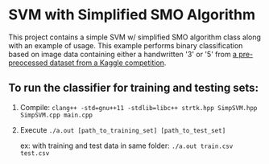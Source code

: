 SVM with Simplified SMO Algorithm
==============

This project contains a simple SVM w/ simplified SMO algorithm class along with an example of usage. This example performs binary classification based on image data containing either a handwritten '3' or '5' from [a pre-preocessed dataset from a Kaggle competition](http://www.kaggle.com/c/digit-recognizer/data). 

To run the classifier for training and testing sets:
--------------------------

1.  Compile:
      ```clang++ -std=gnu++11 -stdlib=libc++ strtk.hpp SimpSVM.hpp SimpSVM.cpp main.cpp```

2.  Execute
      ```./a.out [path_to_training_set] [path_to_test_set]```

    ex: with training and test data in same folder:
      ```./a.out train.csv test.csv```
